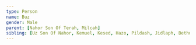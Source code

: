 ```yaml
---
type: Person
name: Buz
gender: Male
parent: [Nahor Son Of Terah, Milcah]
sibling: [Uz Son Of Nahor, Kemuel, Kesed, Hazo, Pildash, Jidlaph, Bethuel]
---
```

